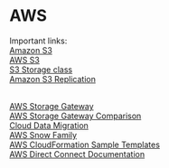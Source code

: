 # AWS
Important links:
<br>
<a href="https://aws.amazon.com/pm/serv-s3/?trk=e31669e1-2406-4016-9dc4-feb8ed89019b&sc_channel=ps&s_kwcid=AL!4422!10!71537202375532!71537723522247&ef_id=3403c00dee3c163ba76fa527c6314ea1:G:s"> Amazon S3</a><br/>
<a href="https://aws.amazon.com/s3/?nc2=h_ql_prod_st_s3">AWS S3</a></br>
<a href="https://aws.amazon.com/s3/storage-classes/?nc=sn&loc=3">S3 Storage class</a><br/>
<a href="https://aws.amazon.com/getting-started/hands-on/replicate-data-using-amazon-s3-replication/?ref=gsrchandson&id=new">Amazon S3 Replication</a><br/>

<br/>
<a href="https://aws.amazon.com/storagegateway">AWS Storage Gateway</a><br/>
<a href="https://aws.amazon.com/blogs/storage/comparing-your-on-premises-storage-patterns-with-aws-storage-services">AWS Storage Gateway Comparison</a><br/>
<a href="https://aws.amazon.com/cloud-data-migration">Cloud Data Migration</a></br>
<a href="https://aws.amazon.com/snow">AWS Snow Family</a></br>
<a href="https://aws.amazon.com/cloudformation/resources/templates/us-west-1">AWS CloudFormation Sample Templates</a></br>
<a href="https://docs.aws.amazon.com/directconnect">AWS Direct Connect Documentation</a></br>
